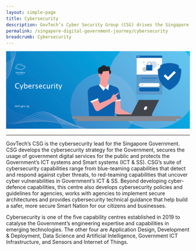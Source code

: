 ```yaml
---
layout: simple-page
title: Cybersecurity
description: GovTech’s Cyber Security Group (CSG) drives the Singapore Government’s cybersecurity practices through a comprehensive strategy.
permalink: /singapore-digital-government-journey/cybersecurity
breadcrumb: Cybersecurity
---
```


![Cybersecurity](/images/digital-transformation/Cybersecurity-header-banner.png)

---

GovTech’s CSG is the cybersecurity lead for the Singapore Government. CSG develops the cybersecurity strategy for the Government, secures the usage of government digital services for the public and protects the Government’s ICT systems and Smart systems (ICT & SS). CSG’s suite of cybersecurity capabilities range from blue-teaming capabilities that detect and respond against cyber threats, to red-teaming capabilities that uncover cyber vulnerabilities in Government’s ICT & SS. Beyond developing cyber-defence capabilities, this centre also develops cybersecurity policies and guidelines for agencies, works with agencies to implement secure architectures and provides cybersecurity technical guidance that help build a safer, more secure Smart Nation for our citizens and businesses.

Cybersecurity is one of the five capability centres established in 2019 to catalyse the Government’s engineering expertise and capabilities in emerging technologies. The other four are Application Design, Development & Deployment, Data Science and Artificial Intelligence, Government ICT Infrastructure, and Sensors and Internet of Things.
